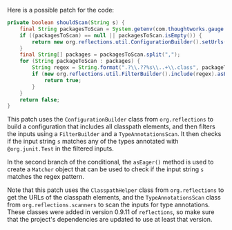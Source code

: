 Here is a possible patch for the code:

```java
private boolean shouldScan(String s) {
    final String packagesToScan = System.getenv(com.thoughtworks.gauge.GaugeConstant.PACKAGE_TO_SCAN);
    if ((packagesToScan) == null || packagesToScan.isEmpty()) {
        return new org.reflections.util.ConfigurationBuilder().setUrls(ClasspathHelper.forClasspath()).filterInputsBy(new FilterBuilder().include(".+\\.class")).filterInputsBy(new TypeAnnotationsScan()).scan().getTypesAnnotatedWith(org.junit.Test.class).stream().anyMatch(t -> t.getQualifiedName().equals(s));
    }
    final String[] packages = packagesToScan.split(",");
    for (String packageToScan : packages) {
        String regex = String.format(".?\\.??%s\\..+\\.class", packageToScan);
        if (new org.reflections.util.FilterBuilder().include(regex).asEager().matcher(s).matches()) {
            return true;
        }
    }
    return false;
}
```

This patch uses the `ConfigurationBuilder` class from `org.reflections` to build a configuration that includes all classpath elements, and then filters the inputs using a `FilterBuilder` and a `TypeAnnotationsScan`. It then checks if the input string `s` matches any of the types annotated with `@org.junit.Test` in the filtered inputs.

In the second branch of the conditional, the `asEager()` method is used to create a `Matcher` object that can be used to check if the input string `s` matches the regex pattern.

Note that this patch uses the `ClasspathHelper` class from `org.reflections` to get the URLs of the classpath elements, and the `TypeAnnotationsScan` class from `org.reflections.scanners` to scan the inputs for type annotations. These classes were added in version 0.9.11 of `reflections`, so make sure that the project's dependencies are updated to use at least that version.